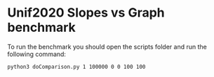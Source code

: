# Unif2020 Slopes vs Graph benchmark

To run the benchmark you should open the scripts folder and run the following command:
```
python3 doComparison.py 1 100000 0 0 100 100
```

